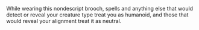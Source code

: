 While wearing this nondescript brooch, spells and anything else that would detect or reveal your creature type treat you as humanoid, and those that would reveal your alignment treat it as neutral.